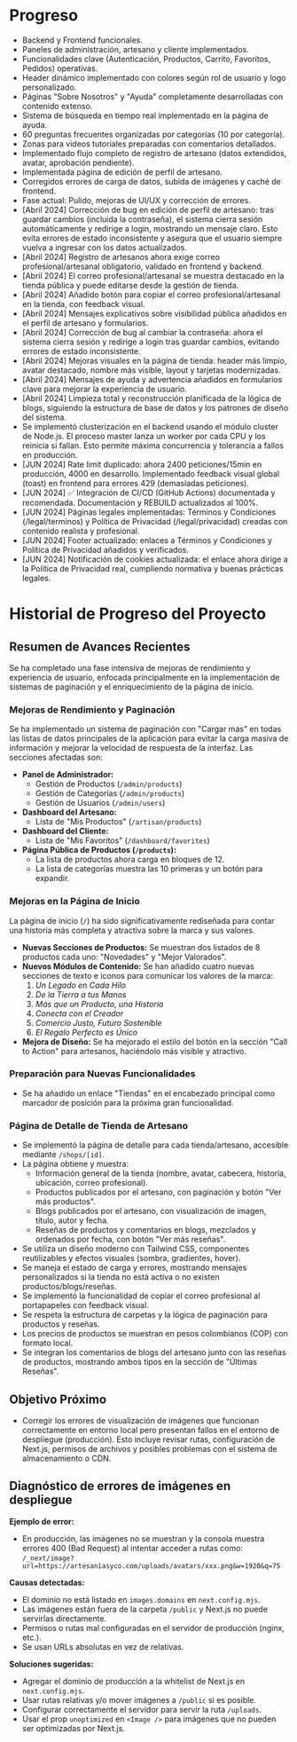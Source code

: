 # Progreso

- Backend y Frontend funcionales.
- Paneles de administración, artesano y cliente implementados.
- Funcionalidades clave (Autenticación, Productos, Carrito, Favoritos, Pedidos) operativas.
- Header dinámico implementado con colores según rol de usuario y logo personalizado.
- Páginas "Sobre Nosotros" y "Ayuda" completamente desarrolladas con contenido extenso.
- Sistema de búsqueda en tiempo real implementado en la página de ayuda.
- 60 preguntas frecuentes organizadas por categorías (10 por categoría).
- Zonas para videos tutoriales preparadas con comentarios detallados.
- Implementado flujo completo de registro de artesano (datos extendidos, avatar, aprobación pendiente).
- Implementada página de edición de perfil de artesano.
- Corregidos errores de carga de datos, subida de imágenes y caché de frontend.
- Fase actual: Pulido, mejoras de UI/UX y corrección de errores.
- [Abril 2024] Corrección de bug en edición de perfil de artesano: tras guardar cambios (incluida la contraseña), el sistema cierra sesión automáticamente y redirige a login, mostrando un mensaje claro. Esto evita errores de estado inconsistente y asegura que el usuario siempre vuelva a ingresar con los datos actualizados.
- [Abril 2024] Registro de artesanos ahora exige correo profesional/artesanal obligatorio, validado en frontend y backend.
- [Abril 2024] El correo profesional/artesanal se muestra destacado en la tienda pública y puede editarse desde la gestión de tienda.
- [Abril 2024] Añadido botón para copiar el correo profesional/artesanal en la tienda, con feedback visual.
- [Abril 2024] Mensajes explicativos sobre visibilidad pública añadidos en el perfil de artesano y formularios.
- [Abril 2024] Corrección de bug al cambiar la contraseña: ahora el sistema cierra sesión y redirige a login tras guardar cambios, evitando errores de estado inconsistente.
- [Abril 2024] Mejoras visuales en la página de tienda: header más limpio, avatar destacado, nombre más visible, layout y tarjetas modernizadas.
- [Abril 2024] Mensajes de ayuda y advertencia añadidos en formularios clave para mejorar la experiencia de usuario.
- [Abril 2024] Limpieza total y reconstrucción planificada de la lógica de blogs, siguiendo la estructura de base de datos y los patrones de diseño del sistema.
- Se implementó clusterización en el backend usando el módulo cluster de Node.js. El proceso master lanza un worker por cada CPU y los reinicia si fallan. Esto permite máxima concurrencia y tolerancia a fallos en producción.
- [JUN 2024] Rate limit duplicado: ahora 2400 peticiones/15min en producción, 4000 en desarrollo. Implementado feedback visual global (toast) en frontend para errores 429 (demasiadas peticiones).
- [JUN 2024] ✅ Integración de CI/CD (GitHub Actions) documentada y recomendada. Documentación y REBUILD actualizados al 100%.
- [JUN 2024] Páginas legales implementadas: Términos y Condiciones (/legal/terminos) y Política de Privacidad (/legal/privacidad) creadas con contenido realista y profesional.
- [JUN 2024] Footer actualizado: enlaces a Términos y Condiciones y Política de Privacidad añadidos y verificados.
- [JUN 2024] Notificación de cookies actualizada: el enlace ahora dirige a la Política de Privacidad real, cumpliendo normativa y buenas prácticas legales.

# Historial de Progreso del Proyecto

## Resumen de Avances Recientes

Se ha completado una fase intensiva de mejoras de rendimiento y experiencia de usuario, enfocada principalmente en la implementación de sistemas de paginación y el enriquecimiento de la página de inicio.

### Mejoras de Rendimiento y Paginación

Se ha implementado un sistema de paginación con "Cargar más" en todas las listas de datos principales de la aplicación para evitar la carga masiva de información y mejorar la velocidad de respuesta de la interfaz. Las secciones afectadas son:

-   **Panel de Administrador:**
    -   Gestión de Productos (`/admin/products`)
    -   Gestión de Categorías (`/admin/products`)
    -   Gestión de Usuarios (`/admin/users`)
-   **Dashboard del Artesano:**
    -   Lista de "Mis Productos" (`/artisan/products`)
-   **Dashboard del Cliente:**
    -   Lista de "Mis Favoritos" (`/dashboard/favorites`)
-   **Página Pública de Productos (`/products`):**
    -   La lista de productos ahora carga en bloques de 12.
    -   La lista de categorías muestra las 10 primeras y un botón para expandir.

### Mejoras en la Página de Inicio

La página de inicio (`/`) ha sido significativamente rediseñada para contar una historia más completa y atractiva sobre la marca y sus valores.

-   **Nuevas Secciones de Productos:** Se muestran dos listados de 8 productos cada uno: "Novedades" y "Mejor Valorados".
-   **Nuevos Módulos de Contenido:** Se han añadido cuatro nuevas secciones de texto e iconos para comunicar los valores de la marca:
    1.  *Un Legado en Cada Hilo*
    2.  *De la Tierra a tus Manos*
    3.  *Más que un Producto, una Historia*
    4.  *Conecta con el Creador*
    5.  *Comercio Justo, Futuro Sostenible*
    6.  *El Regalo Perfecto es Único*
-   **Mejora de Diseño:** Se ha mejorado el estilo del botón en la sección "Call to Action" para artesanos, haciéndolo más visible y atractivo.

### Preparación para Nuevas Funcionalidades

-   Se ha añadido un enlace "Tiendas" en el encabezado principal como marcador de posición para la próxima gran funcionalidad.

### Página de Detalle de Tienda de Artesano

- Se implementó la página de detalle para cada tienda/artesano, accesible mediante `/shops/[id]`.
- La página obtiene y muestra:
  - Información general de la tienda (nombre, avatar, cabecera, historia, ubicación, correo profesional).
  - Productos publicados por el artesano, con paginación y botón "Ver más productos".
  - Blogs publicados por el artesano, con visualización de imagen, título, autor y fecha.
  - Reseñas de productos y comentarios en blogs, mezclados y ordenados por fecha, con botón "Ver más reseñas".
- Se utiliza un diseño moderno con Tailwind CSS, componentes reutilizables y efectos visuales (sombra, gradientes, hover).
- Se maneja el estado de carga y errores, mostrando mensajes personalizados si la tienda no está activa o no existen productos/blogs/reseñas.
- Se implementó la funcionalidad de copiar el correo profesional al portapapeles con feedback visual.
- Se respeta la estructura de carpetas y la lógica de paginación para productos y reseñas.
- Los precios de productos se muestran en pesos colombianos (COP) con formato local.
- Se integran los comentarios de blogs del artesano junto con las reseñas de productos, mostrando ambos tipos en la sección de "Últimas Reseñas".

## Objetivo Próximo

- Corregir los errores de visualización de imágenes que funcionan correctamente en entorno local pero presentan fallos en el entorno de despliegue (producción). Esto incluye revisar rutas, configuración de Next.js, permisos de archivos y posibles problemas con el sistema de almacenamiento o CDN.

## Diagnóstico de errores de imágenes en despliegue

**Ejemplo de error:**
- En producción, las imágenes no se muestran y la consola muestra errores 400 (Bad Request) al intentar acceder a rutas como:
  `/_next/image?url=https://artesaniasyco.com/uploads/avatars/xxx.png&w=1920&q=75`

**Causas detectadas:**
- El dominio no está listado en `images.domains` en `next.config.mjs`.
- Las imágenes están fuera de la carpeta `/public` y Next.js no puede servirlas directamente.
- Permisos o rutas mal configuradas en el servidor de producción (nginx, etc.).
- Se usan URLs absolutas en vez de relativas.

**Soluciones sugeridas:**
- Agregar el dominio de producción a la whitelist de Next.js en `next.config.mjs`.
- Usar rutas relativas y/o mover imágenes a `/public` si es posible.
- Configurar correctamente el servidor para servir la ruta `/uploads`.
- Usar el prop `unoptimized` en `<Image />` para imágenes que no pueden ser optimizadas por Next.js. 